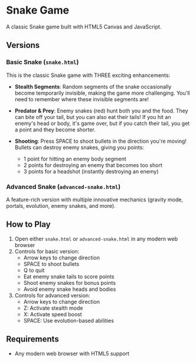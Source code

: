 # Snake Game

A classic Snake game built with HTML5 Canvas and JavaScript.

## Versions

### Basic Snake (`snake.html`)
This is the classic Snake game with THREE exciting enhancements:

- **Stealth Segments**: Random segments of the snake occasionally become temporarily invisible, making the game more challenging. You'll need to remember where these invisible segments are!

- **Predator & Prey**: Enemy snakes (red) hunt both you and the food. They can bite off your tail, but you can also eat their tails! If you hit an enemy's head or body, it's game over, but if you catch their tail, you get a point and they become shorter.

- **Shooting**: Press SPACE to shoot bullets in the direction you're moving! Bullets can destroy enemy snakes, giving you points:
  - 1 point for hitting an enemy body segment
  - 2 points for destroying an enemy that becomes too short
  - 3 points for a headshot (instantly destroying an enemy)

### Advanced Snake (`advanced-snake.html`)
A feature-rich version with multiple innovative mechanics (gravity mode, portals, evolution, enemy snakes, and more).

## How to Play
1. Open either `snake.html` or `advanced-snake.html` in any modern web browser
2. Controls for basic version:
   - Arrow keys to change direction
   - SPACE to shoot bullets
   - Q to quit
   - Eat enemy snake tails to score points
   - Shoot enemy snakes for bonus points
   - Avoid enemy snake heads and bodies
3. Controls for advanced version:
   - Arrow keys to change direction
   - Z: Activate stealth mode
   - X: Activate speed boost
   - SPACE: Use evolution-based abilities

## Requirements
- Any modern web browser with HTML5 support